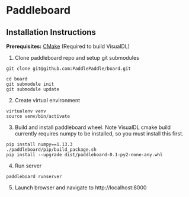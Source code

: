 # Paddleboard

## Installation Instructions

**Prerequisites:** [CMake](https://cmake.org/download/) (Required to build VisualDL)

1) Clone paddleboard repo and setup git submodules

```
git clone git@github.com:PaddlePaddle/board.git

cd board
git submodule init
git submodule update
```

2)  Create virtual environment

```
virtualenv venv
source venv/bin/activate
``` 


3)  Build and install paddleboard wheel.  Note VisualDL cmake build currently requires numpy to be installed, so you must install this first.
```
pip install numpy==1.13.3
./paddleboard/pip/build_package.sh
pip install --upgrade dist/paddleboard-0.1-py2-none-any.whl
```

4)  Run server

```
paddleboard runserver
```

5)  Launch browser and navigate to http://localhost:8000